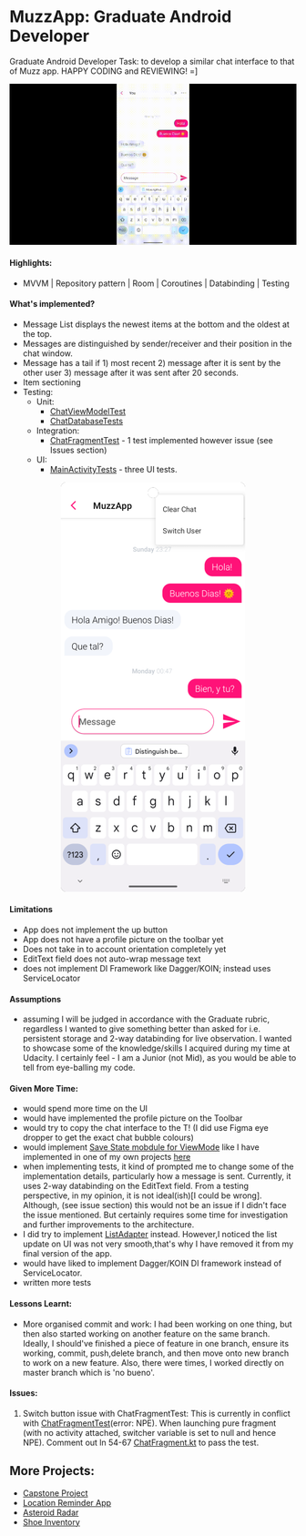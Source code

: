 # MuzzApp: Graduate Android Developer

Graduate Android Developer Task: to develop a similar chat interface to that of Muzz app. HAPPY CODING and REVIEWING! =]

![](/app/muzz_vid.gif)

#### Highlights:

- MVVM | Repository pattern | Room | Coroutines | Databinding | Testing


#### What's implemented?

- Message List displays the newest items at the bottom and the oldest at the top.
- Messages are distinguished by sender/receiver and their position in the chat window.
- Message has a tail if 1) most recent 2) message after it is sent by the other user 3) message
  after it was sent after 20 seconds.
- Item sectioning
- Testing:
  - Unit: 
      - [ChatViewModelTest](https://github.com/azzumw/MuzzApp/blob/master/app/src/test/java/com/example/muzzapp/ui/chat/ChatViewModelTest.kt)
      - [ChatDatabaseTests](https://github.com/azzumw/MuzzApp/blob/master/app/src/androidTest/java/com/example/muzzapp/database/ChatDatabaseTests.kt)
  - Integration: 
      - [ChatFragmentTest](https://github.com/azzumw/MuzzApp/blob/master/app/src/androidTest/java/com/example/muzzapp/ui/chat/ChatFragmentTest.kt) - 1 test implemented however issue (see Issues section)
  - UI: 
      - [MainActivityTests](https://github.com/azzumw/MuzzApp/blob/master/app/src/androidTest/java/com/example/muzzapp/MainActivityTests.kt) - three UI tests.

<p align="center">
  <img src="https://github.com/azzumw/MuzzApp/blob/master/app/muzz_sc.png" />
</p>


#### Limitations

- App does not implement the up button
- App does not have a profile picture on the toolbar yet
- Does not take in to account orientation completely yet
- EditText field does not auto-wrap message text
- does not implement DI Framework like Dagger/KOIN; instead uses ServiceLocator

#### Assumptions

- assuming I will be judged in accordance with the Graduate rubric, regardless I wanted to give
  something better than asked for i.e. persistent storage
  and 2-way databinding for live observation. I wanted to showcase some of the knowledge/skills I
  acquired during my time at Udacity. I certainly feel - I am a Junior (not Mid), as you would be
  able to tell from eye-balling my code.


#### Given More Time:

- would spend more time on the UI
- would have implemented the profile picture on the Toolbar
- would try to copy the chat interface to the T! (I did use Figma eye dropper to get the exact chat bubble colours)
- would implement [Save State mobdule for ViewMode](https://developer.android.com/topic/libraries/architecture/viewmodel/viewmodel-savedstate) like I have implemented in one of my own projects [here](https://github.com/azzumw/CapstoneProject/blob/master/app/src/main/java/com/example/android/politicalpreparedness/representative/RepresentativeViewModel.kt)
- when implementing tests, it kind of prompted me to change some of the implementation details,
  particularly how a message is sent. Currently, it uses 2-way databinding on the EditText field. From a testing
  perspective, in my opinion, it is not ideal(ish)[I could be wrong]. Although, (see issue section) this would not be an issue if I didn't face
  the issue mentioned. But certainly requires some time for investigation and further improvements to the architecture.
- I did try to implement [ListAdapter](https://developer.android.com/reference/androidx/recyclerview/widget/ListAdapter) instead. However,I noticed the list update on UI was not very smooth,that's why I have removed it from my final version of the app. 
- would have liked to implement Dagger/KOIN DI framework instead of ServiceLocator.
- written more tests

#### Lessons Learnt:

- More organised commit and work: I had been working on one thing, but then also started working on
  another feature on the same branch. Ideally, I should've finished a piece of feature in one
  branch, ensure its working, commit, push,delete branch, and then move onto new branch to work on a
  new feature. Also, there were times, I worked directly on master branch which is 'no bueno'.

#### Issues:

1. Switch button issue with ChatFragmentTest: This is currently in conflict with [ChatFragmentTest](https://github.com/azzumw/MuzzApp/blob/master/app/src/androidTest/java/com/example/muzzapp/ui/chat/ChatFragmentTest.kt)(error: NPE). When launching pure fragment (with no activity attached, switcher variable is set to null and hence NPE). Comment out ln 54-67 [ChatFragment.kt](https://github.com/azzumw/MuzzApp/blob/master/app/src/main/java/com/example/muzzapp/ui/chat/ChatFragment.kt) to pass the test.


## More Projects:
- [Capstone Project](https://github.com/azzumw/CapstoneProject)
- [Location Reminder App](https://github.com/azzumw/Project4)
- [Asteroid Radar](https://github.com/azzumw/AsteroidRadar)
- [Shoe Inventory](https://github.com/azzumw/Udacity22/tree/main/ShoeInventory)






